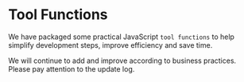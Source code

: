 # Tool Functions

We have packaged some practical JavaScript `tool functions` to help simplify development steps, improve efficiency and save time.

We will continue to add and improve according to business practices. Please pay attention to the update log.
